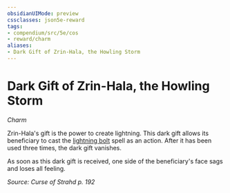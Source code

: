 ```yaml
---
obsidianUIMode: preview
cssclasses: json5e-reward
tags:
- compendium/src/5e/cos
- reward/charm
aliases:
- Dark Gift of Zrin-Hala, the Howling Storm
---
```

# Dark Gift of Zrin-Hala, the Howling Storm
*Charm*  

Zrin-Hala's gift is the power to create lightning. This dark gift allows its beneficiary to cast the [lightning bolt](/3-Mechanics/CLI/spells/lightning-bolt-xphb.md) spell as an action. After it has been used three times, the dark gift vanishes.

As soon as this dark gift is received, one side of the beneficiary's face sags and loses all feeling.

*Source: Curse of Strahd p. 192*